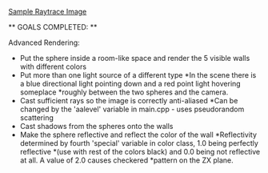 [Sample Raytrace Image](http://a.pomf.se/rlrsvr.bmp)

** GOALS COMPLETED: **

Advanced Rendering:
- Put the sphere inside a room-like space and render the 5 visible walls with different colors
- Put more than one light source of a different type
*In the scene there is a blue directional light pointing down and a red point light hovering someplace
*roughly between the two spheres and the camera.
- Cast sufficient rays so the image is correctly anti-aliased
*Can be changed by the 'aalevel' variable in main.cpp - uses pseudorandom scattering
- Cast shadows from the spheres onto the walls
- Make the sphere reflective and reflect the color of the wall
*Reflectivity determined by fourth 'special' variable in color class, 1.0 being perfectly reflective
*(use with rest of the colors black) and 0.0 being not reflective at all. A value of 2.0 causes checkered
*pattern on the ZX plane.
